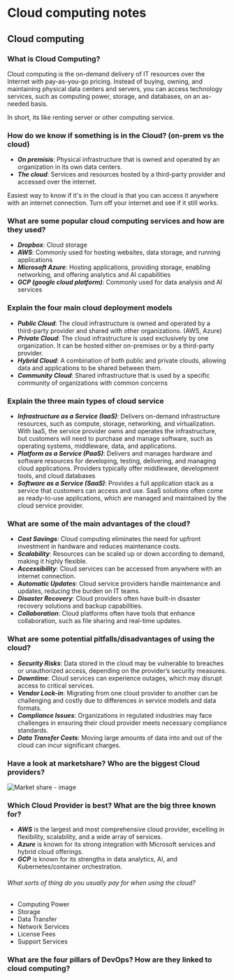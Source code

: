 # Cloud computing notes

## Cloud computing

### What is Cloud Computing?

Cloud computing is the on-demand delivery of IT resources over the Internet with pay-as-you-go pricing. Instead of buying, owning, and maintaining physical data centers and servers, you can access technology services, such as computing power, storage, and databases, on an as-needed basis.

In short, its like renting server or other computing service.

### How do we know if something is in the Cloud? (on-prem vs the cloud)

- ***On premisis***: Physical infrastructure that is owned and operated by an organization in its own data centers.
- ***The cloud***: Services and resources hosted by a third-party provider and accessed over the internet.

Easiest way to know if it's in the cloud is that you can access it anywhere with an internet connection. Turn off your internet and see if it still works.

### What are some popular cloud computing services and how are they used?

- ***Dropbox***: Cloud storage
- ***AWS***: Commonly used for hosting websites, data storage, and running applications
- ***Microsoft Azure***: Hosting applications, providing storage, enabling networking, and offering analytics and AI capabilities
- ***GCP (google cloud platform)***: Commonly used for data analysis and AI services

### Explain the four main cloud deployment models

- ***Public Cloud***: The cloud infrastructure is owned and operated by a third-party provider and shared with other organizations. (AWS, Azure)
- ***Private Cloud***: The cloud infrastructure is used exclusively by one organization. It can be hosted either on-premises or by a third-party provider.
- ***Hybrid Cloud***: A combination of both public and private clouds, allowing data and applications to be shared between them.
- ***Community Cloud***: Shared infrastructure that is used by a specific community of organizations with common concerns
  
### Explain the three main types of cloud service

- ***Infrastructure as a Service (IaaS)***: Delivers on-demand infrastructure resources, such as compute, storage, networking, and virtualization. With IaaS, the service provider owns and operates the infrastructure, but customers will need to purchase and manage software, such as operating systems, middleware, data, and applications.
- ***Platform as a Service (PaaS)***: Delivers and manages hardware and software resources for developing, testing, delivering, and managing cloud applications. Providers typically offer middleware, development tools, and cloud databases
- ***Software as a Service (SaaS)***: Provides a full application stack as a service that customers can access and use. SaaS solutions often come as ready-to-use applications, which are managed and maintained by the cloud service provider.

### What are some of the main advantages of the cloud?

- ***Cost Savings***: Cloud computing eliminates the need for upfront investment in hardware and reduces maintenance costs.
- ***Scalability***: Resources can be scaled up or down according to demand, making it highly flexible.
- ***Accessibility***: Cloud services can be accessed from anywhere with an internet connection.
- ***Automatic Updates***: Cloud service providers handle maintenance and updates, reducing the burden on IT teams.
- ***Disaster Recovery***: Cloud providers often have built-in disaster recovery solutions and backup capabilities.
- ***Collaboration***: Cloud platforms often have tools that enhance collaboration, such as file sharing and real-time updates.

### What are some potential pitfalls/disadvantages of using the cloud?

- ***Security Risks***: Data stored in the cloud may be vulnerable to breaches or unauthorized access, depending on the provider’s security measures.
- ***Downtime***: Cloud services can experience outages, which may disrupt access to critical services.
- ***Vendor Lock-in***: Migrating from one cloud provider to another can be challenging and costly due to differences in service models and data formats.
- ***Compliance Issues***: Organizations in regulated industries may face challenges in ensuring their cloud provider meets necessary compliance standards.
- ***Data Transfer Costs***: Moving large amounts of data into and out of the cloud can incur significant charges.

### Have a look at marketshare? Who are the biggest Cloud providers?

![Market share - image](https://cdn.statcdn.com/Infographic/images/normal/18819.jpeg)

### Which Cloud Provider is best? What are the big three known for?

- ***AWS*** is the largest and most comprehensive cloud provider, excelling in flexibility, scalability, and a wide array of services.
- ***Azure*** is known for its strong integration with Microsoft services and hybrid cloud offerings.
- ***GCP*** is known for its strengths in data analytics, AI, and Kubernetes/container orchestration.

###### What sorts of thing do you usually pay for when using the cloud?

- Computing Power
- Storage
- Data Transfer
- Network Services
- License Fees
- Support Services

### What are the four pillars of DevOps? How are they linked to cloud computing?

